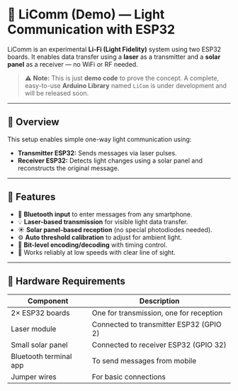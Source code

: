 # 🔦 LiComm (Demo) — Light Communication with ESP32

LiComm is an experimental **Li-Fi (Light Fidelity)** system using two ESP32 boards. It enables data transfer using a **laser** as a transmitter and a **solar panel** as a receiver — no WiFi or RF needed.

> ⚠️ **Note:** This is just **demo code** to prove the concept. A complete, easy-to-use **Arduino Library** named `LiCom` is under development and will be released soon.

---

## 📡 Overview

This setup enables simple one-way light communication using:

- **Transmitter ESP32:** Sends messages via laser pulses.
- **Receiver ESP32:** Detects light changes using a solar panel and reconstructs the original message.

---

## 🔧 Features

- 📲 **Bluetooth input** to enter messages from any smartphone.
- 💡 **Laser-based transmission** for visible light data transfer.
- ☀️ **Solar panel-based reception** (no special photodiodes needed).
- ⚙️ **Auto threshold calibration** to adjust for ambient light.
- 🧠 **Bit-level encoding/decoding** with timing control.
- 🧪 Works reliably at low speeds with clear line of sight.

---

## 🧰 Hardware Requirements

| Component           | Description                            |
|--------------------|----------------------------------------|
| 2× ESP32 boards     | One for transmission, one for reception |
| Laser module        | Connected to transmitter ESP32 (GPIO 2) |
| Small solar panel   | Connected to receiver ESP32 (GPIO 32)   |
| Bluetooth terminal app | To send messages from mobile         |
| Jumper wires        | For basic connections                   |

